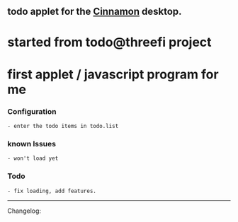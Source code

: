 ## todo applet for the [Cinnamon](http://cinnamon.linuxmint.com) desktop.
# started from todo@threefi project
# first applet / javascript program for me

### Configuration
	- enter the todo items in todo.list

### known Issues
	- won't load yet
### Todo
	- fix loading, add features.
-----

Changelog:

	
